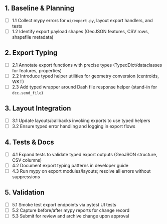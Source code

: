 ## 1. Baseline & Planning
- [ ] 1.1 Collect mypy errors for `ui/export.py`, layout export handlers, and tests
- [ ] 1.2 Identify export payload shapes (GeoJSON features, CSV rows, shapefile metadata)

## 2. Export Typing
- [ ] 2.1 Annotate export functions with precise types (TypedDict/dataclasses for features, properties)
- [ ] 2.2 Introduce typed helper utilities for geometry conversion (centroids, WKT)
- [ ] 2.3 Add typed wrapper around Dash file response helper (stand-in for `dcc.send_file`)

## 3. Layout Integration
- [ ] 3.1 Update layouts/callbacks invoking exports to use typed helpers
- [ ] 3.2 Ensure typed error handling and logging in export flows

## 4. Tests & Docs
- [ ] 4.1 Expand tests to validate typed export outputs (GeoJSON structure, CSV columns)
- [ ] 4.2 Document export typing patterns in developer guide
- [ ] 4.3 Run mypy on export modules/layouts; resolve all errors without suppressions

## 5. Validation
- [ ] 5.1 Smoke test export endpoints via pytest UI tests
- [ ] 5.2 Capture before/after mypy reports for change record
- [ ] 5.3 Submit for review and archive change upon approval
